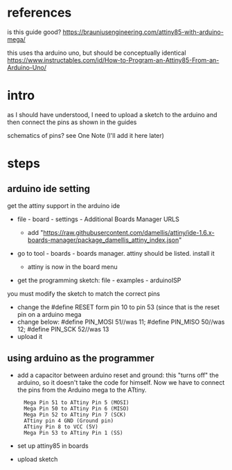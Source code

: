 # references

is this guide good?
https://brauniusengineering.com/attiny85-with-arduino-mega/

this uses tha arduino uno, but should be conceptually identical
https://www.instructables.com/id/How-to-Program-an-Attiny85-From-an-Arduino-Uno/

# intro
as I should have understood, I need to upload a sketch to the arduino and then connect the pins as shown in the guides

schematics of pins? see One Note (I'll add it here later)


# steps

## arduino ide setting
get the attiny support in the arduino ide
* file - board - settings - Additional Boards Manager URLS
  * add "https://raw.githubusercontent.com/damellis/attiny/ide-1.6.x-boards-manager/package_damellis_attiny_index.json"
* go to tool - boards - boards manager. attiny should be listed. install it
  * attiny is now in the board menu
  
* get the programming sketch: file - examples - arduinoISP

you must modify the sketch to match the correct pins
* change the #define RESET form pin 10 to pin 53 (since that is the reset pin on a arduino mega
* change below: #define PIN_MOSI	51//was 11; #define PIN_MISO	50//was 12; #define PIN_SCK		52//was 13
* upload it

## using arduino as the programmer
* add a capacitor between arduino reset and ground: this "turns off" the arduino, so it doesn't take the code for himself.
Now we have to connect the pins from the Arduino mega to the ATtiny.
        
        Mega Pin 51 to ATtiny Pin 5 (MOSI)
        Mega Pin 50 to ATtiny Pin 6 (MISO)
        Mega Pin 52 to ATtiny Pin 7 (SCK)
        ATtiny pin 4 GND (Ground pin)
        ATtiny Pin 8 to VCC (5V)
        Mega Pin 53 to ATtiny Pin 1 (SS)

* set up attiny85 in boards
* upload sketch

